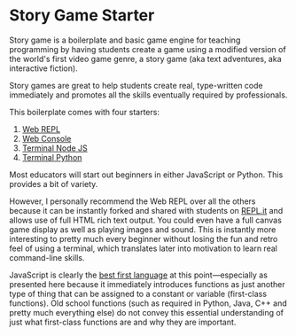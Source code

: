 Story Game Starter
==================

Story game is a boilerplate and basic game engine for teaching
programming by having students create a game using a modified version of
the world's first video game genre, a story game (aka text adventures,
aka interactive fiction).

Story games are great to help students create real, type-written code
immediately and promotes all the skills eventually required by
professionals.

This boilerplate comes with four starters:

1. [Web REPL]
2. [Web Console]
3. [Terminal Node JS]
4. [Terminal Python]

Most educators will start out beginners in either JavaScript or Python.
This provides a bit of variety.

However, I personally recommend the Web REPL over all the others because
it can be instantly forked and shared with students on [REPL.it] and
allows use of full HTML rich text output. You could even have a full
canvas game display as well as playing images and sound. This is
instantly more interesting to pretty much every beginner without losing
the fun and retro feel of using a terminal, which translates later into
motivation to learn real command-line skills.

JavaScript is clearly the [best first language] at this point—especially
as presented here because it immediately introduces functions as just
another type of thing that can be assigned to a constant or variable
(first-class functions). Old school functions (such as required in
Python, Java, C++ and pretty much everything else) do not convey this
essential understanding of just what first-class functions are and why
they are important.

[REPL.it]: https://repl.it/@robmuh/storygame
[Web REPL]: html
[Web Console]: console
[Terminal Node JS]: node
[Terminal Python]: python
[best first language]: https://medium.com/@robmuh/reconsider-learning-python-first-292ee5555c78
